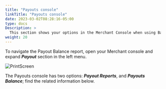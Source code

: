 ```yaml
---
title: "Payouts console"
linkTitle: "Payouts console"
date: 2023-03-02T08:28:16-05:00
type: docs
Description: >
  This section shows your options in the Merchant Console when using Bamboo Payouts.
weight: 20
---
```


To navigate the Payout Balance report, open your Merchant console and expand ***Payout*** section in the left menu.

![PrintScreen](/assets/Payouts/Payouts8_en.png)

The Payouts console has two options: _**Payout Reports**_, and _**Payouts Balance**_; find the related information below.